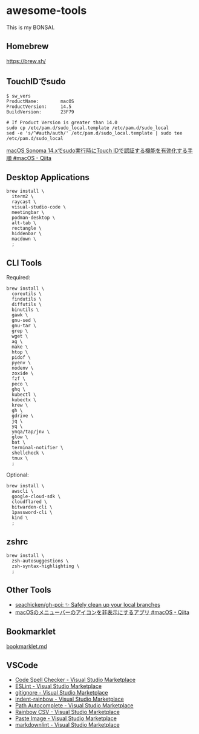 # awesome-tools

This is my BONSAI.

## Homebrew

https://brew.sh/

## TouchIDでsudo

```
$ sw_vers
ProductName:		macOS
ProductVersion:		14.5
BuildVersion:		23F79

# If Product Version is greater than 14.0
sudo cp /etc/pam.d/sudo_local.template /etc/pam.d/sudo_local
sed -e 's/^#auth/auth/' /etc/pam.d/sudo_local.template | sudo tee /etc/pam.d/sudo_local
```

[macOS Sonoma 14.xでsudo実行時にTouch IDで認証する機能を有効化する手順 #macOS - Qiita](https://qiita.com/notakaos/items/fbc817741d43f24bf300)

## Desktop Applications

```
brew install \
  iterm2 \
  raycast \
  visual-studio-code \
  meetingbar \
  podman-desktop \
  alt-tab \
  rectangle \
  hiddenbar \
  macdown \
  ;
```

## CLI Tools

Required:

```
brew install \
  coreutils \
  findutils \
  diffutils \
  binutils \
  gawk \
  gnu-sed \
  gnu-tar \
  grep \
  wget \
  ag \
  make \
  htop \
  pidof \
  pyenv \
  nodenv \
  zoxide \
  fzf \
  peco \
  ghq \
  kubectl \
  kubectx \
  krew \
  gh \
  gdrive \
  jq \
  yq \
  ynqa/tap/jnv \
  glow \
  bat \
  terminal-notifier \
  shellcheck \
  tmux \
  ;
```

Optional:

```
brew install \
  awscli \
  google-cloud-sdk \
  cloudflared \
  bitwarden-cli \
  1password-cli \
  kind \
  ;
```

## zshrc

```
brew install \
  zsh-autosuggestions \
  zsh-syntax-highlighting \
  ;
```

## Other Tools

- [seachicken/gh-poi: ✨ Safely clean up your local branches](https://github.com/seachicken/gh-poi)
- [macOSのメニューバーのアイコンを非表示にするアプリ #macOS - Qiita](https://qiita.com/tomoyk/items/8e6113b06b6f385c71f8)

## Bookmarklet

[bookmarklet.md](https://gist.github.com/tomoyk/673926c1b7d4203355a4b1ca2a98b0a7)

## VSCode

- [Code Spell Checker - Visual Studio Marketplace](https://marketplace.visualstudio.com/items?itemName=streetsidesoftware.code-spell-checker)
- [ESLint - Visual Studio Marketplace](https://marketplace.visualstudio.com/items?itemName=dbaeumer.vscode-eslint)
- [gitignore - Visual Studio Marketplace](https://marketplace.visualstudio.com/items?itemName=codezombiech.gitignore)
- [indent-rainbow - Visual Studio Marketplace](https://marketplace.visualstudio.com/items?itemName=oderwat.indent-rainbow)
- [Path Autocomplete - Visual Studio Marketplace](https://marketplace.visualstudio.com/items?itemName=ionutvmi.path-autocomplete)
- [Rainbow CSV - Visual Studio Marketplace](https://marketplace.visualstudio.com/items?itemName=mechatroner.rainbow-csv)
- [Paste Image - Visual Studio Marketplace](https://marketplace.visualstudio.com/items?itemName=mushan.vscode-paste-image)
- [markdownlint - Visual Studio Marketplace](https://marketplace.visualstudio.com/items?itemName=DavidAnson.vscode-markdownlint)
